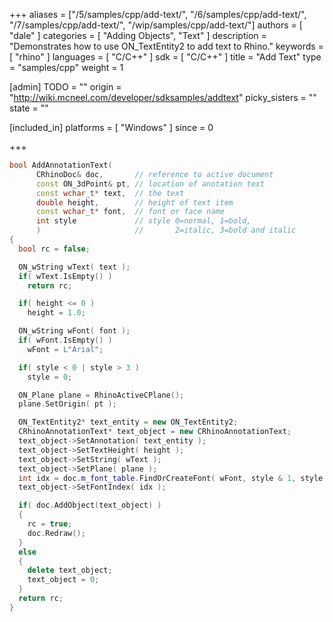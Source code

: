 +++
aliases = ["/5/samples/cpp/add-text/", "/6/samples/cpp/add-text/", "/7/samples/cpp/add-text/", "/wip/samples/cpp/add-text/"]
authors = [ "dale" ]
categories = [ "Adding Objects", "Text" ]
description = "Demonstrates how to use ON_TextEntity2 to add text to Rhino."
keywords = [ "rhino" ]
languages = [ "C/C++" ]
sdk = [ "C/C++" ]
title = "Add Text"
type = "samples/cpp"
weight = 1

[admin]
TODO = ""
origin = "http://wiki.mcneel.com/developer/sdksamples/addtext"
picky_sisters = ""
state = ""

[included_in]
platforms = [ "Windows" ]
since = 0

+++

```cpp
bool AddAnnotationText(
      CRhinoDoc& doc,       // reference to active document
      const ON_3dPoint& pt, // location of anotation text
      const wchar_t* text,  // the text
      double height,        // height of text item
      const wchar_t* font,  // font or face name
      int style             // style 0=normal, 1=bold,
      )                     //       2=italic, 3=bold and italic
{
  bool rc = false;

  ON_wString wText( text );
  if( wText.IsEmpty() )
    return rc;

  if( height <= 0 )
    height = 1.0;

  ON_wString wFont( font );
  if( wFont.IsEmpty() )
    wFont = L"Arial";

  if( style < 0 | style > 3 )
    style = 0;

  ON_Plane plane = RhinoActiveCPlane();
  plane.SetOrigin( pt );

  ON_TextEntity2* text_entity = new ON_TextEntity2;
  CRhinoAnnotationText* text_object = new CRhinoAnnotationText;
  text_object->SetAnnotation( text_entity );
  text_object->SetTextHeight( height );
  text_object->SetString( wText );
  text_object->SetPlane( plane );
  int idx = doc.m_font_table.FindOrCreateFont( wFont, style & 1, style & 2 );
  text_object->SetFontIndex( idx );

  if( doc.AddObject(text_object) )
  {
    rc = true;
    doc.Redraw();
  }
  else
  {
    delete text_object;
    text_object = 0;
  }
  return rc;
}
```
